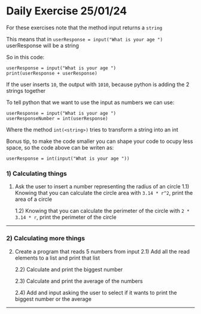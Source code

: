 # Daily Exercise 25/01/24


For these exercises note that the method input returns a `string`

This means that in `userResponse = input("What is your age ")` userResponse will be a string

So in this code:

```
userResponse = input("What is your age ")
print(userResponse + userResponse)
```

If the user inserts `10`, the output with `1010`, because python is adding the 2 strings together

To tell python that we want to use the input as numbers we can use:

```
userResponse = input("What is your age ")
userResponseNumber = int(userResponse)
```

Where the method `int(<string>)` tries to transform a string into an int

Bonus tip, to make the code smaller you can shape your code to ocupy less space, so the code above can be writen as:

```
userResponse = int(input("What is your age "))
```


### 1) Calculating things

1) Ask the user to insert a number representing the radius of an circle
	1.1) Knowing that you can calculate the circle area with `3.14 * r^2`, print the area of a circle
	
	1.2) Knowing that you can calculate the perimeter of the circle with `2 * 3.14 * r`, print the perimeter of the circle

---

### 2) Calculating more things

2) Create a program that reads 5 numbers from input
	2.1) Add all the read elements to a list and print that list

	2.2) Calculate and print the biggest number

	2.3) Calculate and print the average of the numbers

	2.4) Add and input asking the user to select if it wants to print the biggest number or the average

---